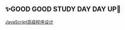 ## ✨GOOD GOOD STUDY DAY DAY UP📖  

[JavaScript高级程序设计](Ruby/guild)
<!-- <a href="../JavaScript.pdf" target="_blank">java高级教程</a>
<a href="../logo.jpg" target="_blank">假的java高级教程</a> -->